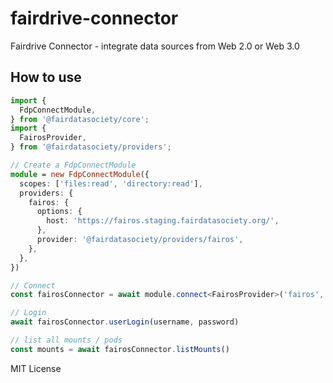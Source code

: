 # fairdrive-connector
Fairdrive Connector - integrate data sources from Web 2.0 or Web 3.0


## How to use
```typescript
import {
  FdpConnectModule,
} from '@fairdatasociety/core';
import {
  FairosProvider,
} from '@fairdatasociety/providers';

// Create a FdpConnectModule
module = new FdpConnectModule({
  scopes: ['files:read', 'directory:read'],
  providers: {
    fairos: {
      options: {
        host: 'https://fairos.staging.fairdatasociety.org/',
      },
      provider: '@fairdatasociety/providers/fairos',
    },
  },
})

// Connect
const fairosConnector = await module.connect<FairosProvider>('fairos', FairosProvider)

// Login
await fairosConnector.userLogin(username, password)

// list all mounts / pods
const mounts = await fairosConnector.listMounts()
```


MIT License